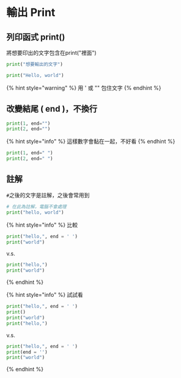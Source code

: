 # 輸出 Print

## 列印函式 print()

將想要印出的文字包含在print("裡面")

```python
print("想要輸出的文字")
```

```python
print("Hello, world")
```

{% hint style="warning" %}
用 ' 或 "" 包住文字
{% endhint %}

## **改變結尾 ( end )，不換行**

```python
print(1, end="")
print(2, end="")
```

{% hint style="info" %}
這樣數字會黏在一起，不好看
{% endhint %}

```python
print(1, end=" ") 
print(2, end=" ")
```

## 註解

`#`之後的文字是註解，之後會常用到

```python
# 在此為註解，電腦不會處理
print("hello, world") 
```

{% hint style="info" %}
比較

```python
print("hello,", end = ' ')
print("world")
```

v.s.

```python
print("hello,")
print("world")
```
{% endhint %}

{% hint style="info" %}
試試看

```python
print("hello,", end = ' ')
print()
print("world")
print("hello,")
```

v.s.

```python
print("hello,", end = ' ')
print(end = '')
print("world")
```
{% endhint %}
